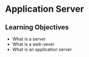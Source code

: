 # Application Server

## Learning Objectives
- What is a server
- What is a web-sever
- What is an application server
